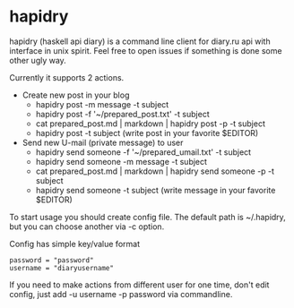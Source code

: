 # hapidry

hapidry (haskell api diary) is a command line client for diary.ru api with interface in unix spirit. Feel free to open issues if something is done some other ugly way.

Currently it supports 2 actions.

* Create new post in your blog
	* hapidry post -m message -t subject
	* hapidry post -f '~/prepared_post.txt' -t subject
	* cat prepared_post.md | markdown | hapidry post -p -t subject
	* hapidry post -t subject (write post in your favorite $EDITOR)
* Send new U-mail (private message) to user
    * hapidry send someone -f '~/prepared_umail.txt' -t subject
	* hapidry send someone -m message -t subject
	* cat prepared_post.md | markdown | hapidry send someone -p -t subject
	* hapidry send someone -t subject (write message in your favorite $EDITOR)

To start usage you should create config file. The default path is ~/.hapidry, but you can choose another via -c option.

Config has simple key/value format

```
password = "password"
username = "diaryusername"
```

If you need to make actions from different user for one time, don't edit config, just add -u username -p password via commandline.

